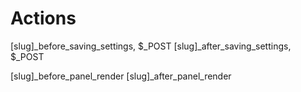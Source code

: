 # Actions

[slug]_before_saving_settings, $_POST
[slug]_after_saving_settings, $_POST

[slug]_before_panel_render
[slug]_after_panel_render
